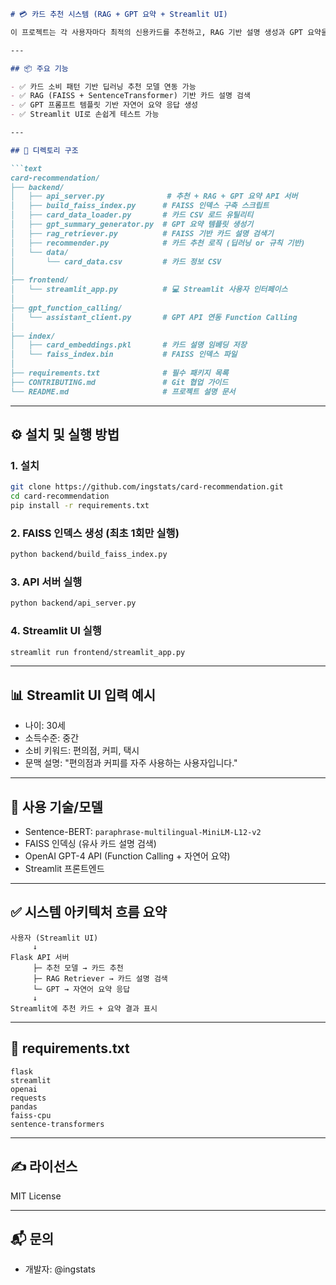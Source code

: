 ```markdown
# 💳 카드 추천 시스템 (RAG + GPT 요약 + Streamlit UI)

이 프로젝트는 각 사용자마다 최적의 신용카드를 추천하고, RAG 기반 설명 생성과 GPT 요약을 통해 자연스러운 카드 추천 응답을 생성하는 AI 기반 시스템입니다.

---

## 📦 주요 기능

- ✅ 카드 소비 패턴 기반 딥러닝 추천 모델 연동 가능
- ✅ RAG (FAISS + SentenceTransformer) 기반 카드 설명 검색
- ✅ GPT 프롬프트 템플릿 기반 자연어 요약 응답 생성
- ✅ Streamlit UI로 손쉽게 테스트 가능

---

## 📁 디렉토리 구조

```text
card-recommendation/
├── backend/
│   ├── api_server.py              # 추천 + RAG + GPT 요약 API 서버
│   ├── build_faiss_index.py      # FAISS 인덱스 구축 스크립트
│   ├── card_data_loader.py       # 카드 CSV 로드 유틸리티
│   ├── gpt_summary_generator.py  # GPT 요약 템플릿 생성기
│   ├── rag_retriever.py          # FAISS 기반 카드 설명 검색기
│   ├── recommender.py            # 카드 추천 로직 (딥러닝 or 규칙 기반)
│   └── data/
│       └── card_data.csv         # 카드 정보 CSV
│
├── frontend/
│   └── streamlit_app.py          # 💻 Streamlit 사용자 인터페이스
│
├── gpt_function_calling/
│   └── assistant_client.py       # GPT API 연동 Function Calling
│
├── index/
│   ├── card_embeddings.pkl       # 카드 설명 임베딩 저장
│   └── faiss_index.bin           # FAISS 인덱스 파일
│
├── requirements.txt              # 필수 패키지 목록
├── CONTRIBUTING.md               # Git 협업 가이드
└── README.md                     # 프로젝트 설명 문서
```

---

## ⚙️ 설치 및 실행 방법

### 1. 설치
```bash
git clone https://github.com/ingstats/card-recommendation.git
cd card-recommendation
pip install -r requirements.txt
```

### 2. FAISS 인덱스 생성 (최초 1회만 실행)
```bash
python backend/build_faiss_index.py
```

### 3. API 서버 실행
```bash
python backend/api_server.py
```

### 4. Streamlit UI 실행
```bash
streamlit run frontend/streamlit_app.py
```

---

## 📊 Streamlit UI 입력 예시

- 나이: 30세  
- 소득수준: 중간  
- 소비 키워드: 편의점, 커피, 택시  
- 문맥 설명: "편의점과 커피를 자주 사용하는 사용자입니다."

---

## 📜 사용 기술/모델

- Sentence-BERT: `paraphrase-multilingual-MiniLM-L12-v2`
- FAISS 인덱싱 (유사 카드 설명 검색)
- OpenAI GPT-4 API (Function Calling + 자연어 요약)
- Streamlit 프론트엔드

---

## ✅ 시스템 아키텍처 흐름 요약

```text
사용자 (Streamlit UI)
     ↓
Flask API 서버
     ├─ 추천 모델 → 카드 추천
     ├─ RAG Retriever → 카드 설명 검색
     └─ GPT → 자연어 요약 응답
     ↓
Streamlit에 추천 카드 + 요약 결과 표시
```

---

## 📄 requirements.txt

```text
flask
streamlit
openai
requests
pandas
faiss-cpu
sentence-transformers
```

---

## ✍️ 라이선스

MIT License

---

## 📬 문의

- 개발자: @ingstats
```